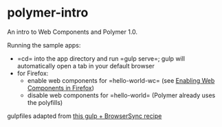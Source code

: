 # polymer-intro

An intro to Web Components and Polymer 1.0.

Running the sample apps:
- =cd= into the app directory and run =gulp serve=; gulp will automatically open a tab in your default browser
- for Firefox:
  - enable web components for =hello-world-wc= (see [Enabling Web Components in Firefox](https://developer.mozilla.org/en-US/docs/Web/Web_Components#Enabling_Web_Components_in_Firefox))
  - disable web components for =hello-world= (Polymer already uses the polyfills)

gulpfiles adapted from [this gulp + BrowserSync recipe](https://github.com/gulpjs/gulp/blob/master/docs/recipes/server-with-livereload-and-css-injection.md)
